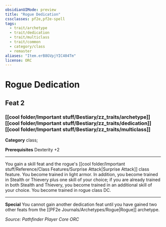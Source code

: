 ```yaml
---
obsidianUIMode: preview
title: "Rogue Dedication"
cssclasses: pf2e,pf2e-spell
tags:
  - trait/archetype
  - trait/dedication
  - trait/multiclass
  - trait/common
  - category/class
  - remaster
aliases: "Item.erB8GVpjYIC404Tm"
license: ORC
---
```

# Rogue Dedication
## Feat 2
### [[cool folder/Important stuff/Bestiary/zz_traits/archetype]][[cool folder/Important stuff/Bestiary/zz_traits/dedication]][[cool folder/Important stuff/Bestiary/zz_traits/multiclass]]

**Category** class; 



**Prerequisites** Dexterity +2
* * *
You gain a skill feat and the rogue's [[cool folder/Important stuff/Reference/Class Features/Surprise Attack|Surprise Attack]] class feature. You become trained in light armor. In addition, you become trained in Stealth or Thievery plus one skill of your choice; if you are already trained in both Stealth and Thievery, you become trained in an additional skill of your choice. You become trained in rogue class DC.

* * *

**Special** You cannot gain another dedication feat until you have gained two other feats from the [[PF2e Journals/Archetypes/Rogue|Rogue]] archetype.

*Source: Pathfinder Player Core*
*ORC*